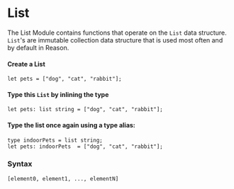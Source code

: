 # List 

The List Module contains functions that operate on the `List` data structure.
`List`'s are immutable collection data structure that is used most often and 
by default in Reason.

#### Create a List

```
let pets = ["dog", "cat", "rabbit"];
```

#### Type this `List` by inlining the type

```
let pets: list string = ["dog", "cat", "rabbit"];
```

#### Type the list once again using a type alias:

```
type indoorPets = list string; 
let pets: indoorPets  = ["dog", "cat", "rabbit"];
```

### Syntax
```
[element0, element1, ..., elementN]
```